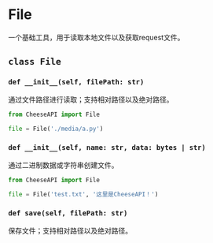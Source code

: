 # **File**

一个基础工具，用于读取本地文件以及获取request文件。

## **`class File`**

### **`def __init__(self, filePath: str)`**

通过文件路径进行读取；支持相对路径以及绝对路径。

```python
from CheeseAPI import File

file = File('./media/a.py')
```

### **`def __init__(self, name: str, data: bytes | str)`**

通过二进制数据或字符串创建文件。

```python
from CheeseAPI import File

file = File('test.txt', '这里是CheeseAPI！')
```

### **`def save(self, filePath: str)`**

保存文件；支持相对路径以及绝对路径。
